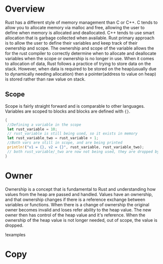 # Overview
Rust has a different style of memory management than C or C++. C tends to allow you to allocate memory via malloc and free, allowing the user to define when memory is allocated and deallocated. C++ tends to use smart allocation that is garbage collected when available.
Rust primary approach is to allow the user to define their variables and keep track of their ownership and scope. The ownership and scope of the variable allows the for the rust compiler to correctly determine when to allocate and deallocate variables when the scope or ownership is no longer in use. 
When it comes to allocation of data, Rust follows a practice of trying to store data on the stack. However, when data is required to be stored on the heap(usually due to dynamically needing allocation) then a pointer(address to value on heap) is stored rather than raw value on stack.

## Scope
Scope is fairly straight forward and is comparable to other languages. Variables are scoped to blocks and blocks are defined with `{}`. 

```rust
{
 //Defining a variable in the scope
 let rust_variable = 10;
 // rust_variable is still being used, so it exists in memory
 let rust_variable_two = rust_variable + 1;
 //Both vars are still in scope, and are being printed
 println!("v1 = {}, v2 = {}", rust_variable, rust_variable_two); 
 // both rust_variable/_two are now not being used, they are dropped by the rust compiler
}
```
# Owner

Ownership is a concept that is fundamental to Rust and understanding how values from the heap are passed and handled. Values have an ownership, and that ownership changes if there is a reference exchange between variables or functions. When there is a change of ownership the original owner becomes invalid and loses refer ability to the heap value. The new owner then has control of the heap value and it's reference. When the ownership of the heap value is not longer needed, out of scope, the value is dropped.

!examples

# Copy